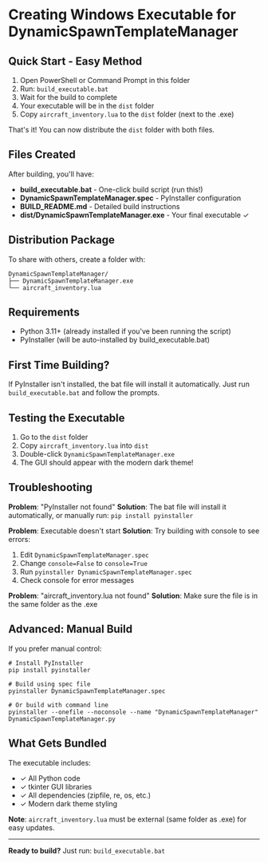 # Creating Windows Executable for DynamicSpawnTemplateManager

## Quick Start - Easy Method

1. Open PowerShell or Command Prompt in this folder
2. Run: `build_executable.bat`
3. Wait for the build to complete
4. Your executable will be in the `dist` folder
5. Copy `aircraft_inventory.lua` to the `dist` folder (next to the .exe)

That's it! You can now distribute the `dist` folder with both files.

## Files Created

After building, you'll have:

- **build_executable.bat** - One-click build script (run this!)
- **DynamicSpawnTemplateManager.spec** - PyInstaller configuration
- **BUILD_README.md** - Detailed build instructions
- **dist/DynamicSpawnTemplateManager.exe** - Your final executable ✓

## Distribution Package

To share with others, create a folder with:
```
DynamicSpawnTemplateManager/
├── DynamicSpawnTemplateManager.exe
└── aircraft_inventory.lua
```

## Requirements

- Python 3.11+ (already installed if you've been running the script)
- PyInstaller (will be auto-installed by build_executable.bat)

## First Time Building?

If PyInstaller isn't installed, the bat file will install it automatically.
Just run `build_executable.bat` and follow the prompts.

## Testing the Executable

1. Go to the `dist` folder
2. Copy `aircraft_inventory.lua` into `dist`
3. Double-click `DynamicSpawnTemplateManager.exe`
4. The GUI should appear with the modern dark theme!

## Troubleshooting

**Problem**: "PyInstaller not found"
**Solution**: The bat file will install it automatically, or manually run: `pip install pyinstaller`

**Problem**: Executable doesn't start
**Solution**: Try building with console to see errors:
1. Edit `DynamicSpawnTemplateManager.spec`
2. Change `console=False` to `console=True`
3. Run `pyinstaller DynamicSpawnTemplateManager.spec`
4. Check console for error messages

**Problem**: "aircraft_inventory.lua not found"
**Solution**: Make sure the file is in the same folder as the .exe

## Advanced: Manual Build

If you prefer manual control:

```batch
# Install PyInstaller
pip install pyinstaller

# Build using spec file
pyinstaller DynamicSpawnTemplateManager.spec

# Or build with command line
pyinstaller --onefile --noconsole --name "DynamicSpawnTemplateManager" DynamicSpawnTemplateManager.py
```

## What Gets Bundled

The executable includes:
- ✓ All Python code
- ✓ tkinter GUI libraries  
- ✓ All dependencies (zipfile, re, os, etc.)
- ✓ Modern dark theme styling

**Note**: `aircraft_inventory.lua` must be external (same folder as .exe) for easy updates.

---

**Ready to build?** Just run: `build_executable.bat`
